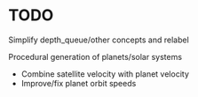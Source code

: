 # TODO

Simplify depth_queue/other concepts and relabel

Procedural generation of planets/solar systems

- Combine satellite velocity with planet velocity
- Improve/fix planet orbit speeds